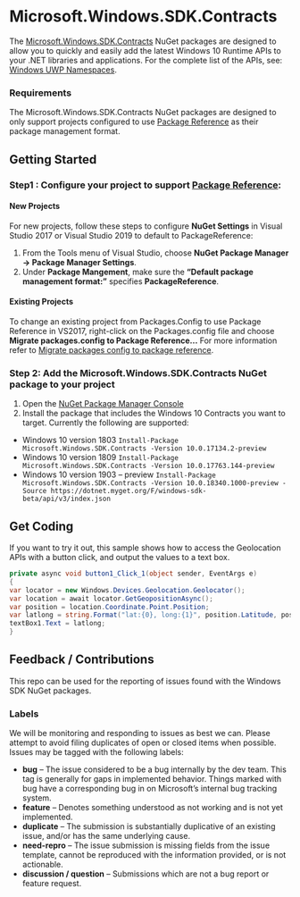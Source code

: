 # Microsoft.Windows.SDK.Contracts

The [Microsoft.Windows.SDK.Contracts](https://www.nuget.org/packages/Microsoft.Windows.SDK.Contracts) NuGet packages are designed to allow you to quickly and easily add the latest Windows 10 Runtime APIs to your .NET libraries and applications.  For the complete list of the APIs, see: [Windows UWP Namespaces](https://docs.microsoft.com/uwp/api/). 

### Requirements

The Microsoft.Windows.SDK.Contracts NuGet packages are designed to only support projects configured to use [Package Reference](https://docs.microsoft.com/nuget/consume-packages/package-references-in-project-files) as their package management format.   

## Getting Started

### Step1 : Configure your project to support [Package Reference](https://docs.microsoft.com/nuget/consume-packages/package-references-in-project-files):

#### New Projects

For new projects, follow these steps to configure **NuGet Settings** in Visual Studio 2017 or Visual Studio 2019 to default to PackageReference:

1.	From the Tools menu of Visual Studio, choose **NuGet Package Manager -> Package Manager Settings**.  
2.	Under **Package Mangement**, make sure the **“Default package management format:”** specifies **PackageReference**.

#### Existing Projects

To change an existing project from Packages.Config to use Package Reference in VS2017, right-click on the Packages.config file and choose 
**Migrate packages.config to Package Reference...**  For more information refer to [Migrate packages config to package reference](https://docs.microsoft.com/en-us/nuget/reference/migrate-packages-config-to-package-reference).

### Step 2: Add the Microsoft.Windows.SDK.Contracts NuGet package to your project

1.	Open the [NuGet Package Manager Console](https://docs.microsoft.com/nuget/tools/package-manager-console) 
2.	Install the package that includes the Windows 10 Contracts you want to target.  Currently the following are supported:


- Windows 10 version 1803
`Install-Package Microsoft.Windows.SDK.Contracts -Version 10.0.17134.2-preview` 
- Windows 10 version 1809
`Install-Package Microsoft.Windows.SDK.Contracts -Version 10.0.17763.144-preview`
- Windows 10 version 1903 – preview
`Install-Package Microsoft.Windows.SDK.Contracts -Version 10.0.18340.1000-preview -Source https://dotnet.myget.org/F/windows-sdk-beta/api/v3/index.json`

## Get Coding

If you want to try it out, this sample shows how to access the Geolocation APIs with a button click, and output the values to a text box.

```cs
private async void button1_Click_1(object sender, EventArgs e)
{
var locator = new Windows.Devices.Geolocation.Geolocator();
var location = await locator.GetGeopositionAsync();
var position = location.Coordinate.Point.Position;
var latlong = string.Format("lat:{0}, long:{1}", position.Latitude, position.Longitude);
textBox1.Text = latlong;
}
```
## Feedback / Contributions
This repo can be used for the reporting of issues found with the Windows SDK NuGet packages. 

### Labels
We will be monitoring and responding to issues as best we can. Please attempt to avoid filing duplicates of open or closed items when possible. Issues may be tagged with the following labels:

- **bug** – The issue considered to be a bug internally by the dev team. This tag is generally for gaps in implemented behavior. Things marked with bug have a corresponding bug in on Microsoft’s internal bug tracking system.
- **feature** – Denotes something understood as not working and is not yet implemented.  
- **duplicate** – The submission is substantially duplicative of an existing issue, and/or has the same underlying cause.
- **need-repro** – The issue submission is missing fields from the issue template, cannot be reproduced with the information provided, or is not actionable.
- **discussion / question** – Submissions which are not a bug report or feature request.
